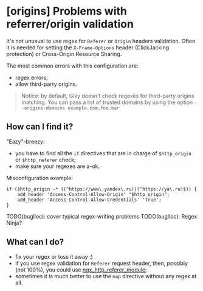 # [origins] Problems with referrer/origin validation

It's not unusual to use regex for `Referer` or `Origin` headers validation.
Often it is needed for setting the `X-Frame-Options` header (ClickJacking protection) or Cross-Origin Resource Sharing.

The most common errors with this configuration are:
  - regex errors;
  - allow third-party origins.

 > Notice: by default, Gixy doesn't check regexes for third-party origins matching.
 > You can pass a list of trusted domains by using the option `--origins-domains example.com,foo.bar`

## How can I find it?
"Eazy"-breezy:
  - you have to find all the `if` directives that are in charge of `$http_origin` or `$http_referer` check;
  - make sure your regexes are a-ok.

Misconfiguration example:
```nginx
if ($http_origin ~* ((^https://www\.yandex\.ru)|(^https://ya\.ru)$)) {
	add_header 'Access-Control-Allow-Origin' "$http_origin";
	add_header 'Access-Control-Allow-Credentials' 'true';
}
```

TODO(buglloc): cover typical regex-writing problems
TODO(buglloc): Regex Ninja?

## What can I do?

  - fix your regex or toss it away :)
  - if you use regex validation for `Referer` request header, then, possibly (not 100%), you could use [ngx_http_referer_module](http://nginx.org/en/docs/http/ngx_http_referer_module.htmll);
  - sometimes it is much better to use the `map` directive without any regex at all.
